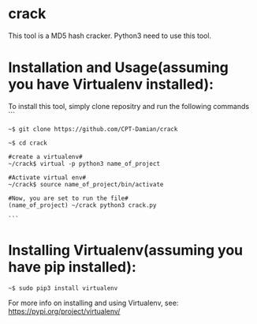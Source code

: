 # crack
  This tool is a MD5 hash cracker. 
    Python3 need to use this tool.

# Installation and Usage(assuming you have Virtualenv installed):
  To install this tool, simply clone repositry and run the following commands
    ```
    
    ~$ git clone https://github.com/CPT-Damian/crack
    
    ~$ cd crack
    
    #create a virtualenv#
    ~/crack$ virtual -p python3 name_of_project
    
    #Activate virtual env#
    ~/crack$ source name_of_project/bin/activate
    
    #Now, you are set to run the file#
    (name_of_project) ~/crack python3 crack.py
    
    ```
    



# Installing Virtualenv(assuming you have pip installed):
  ```
  ~$ sudo pip3 install virtualenv
  ```
  For more info on installing and using Virtualenv, see: https://pypi.org/project/virtualenv/
  



























